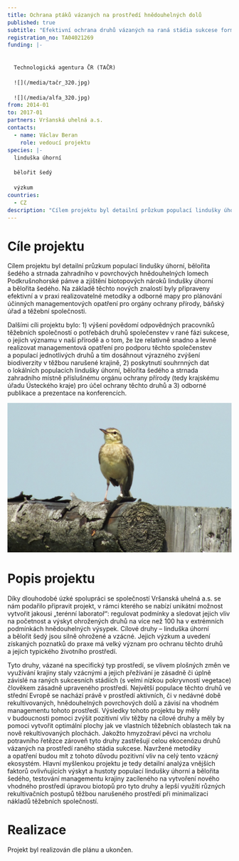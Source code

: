 ```yaml
---
title: Ochrana ptáků vázaných na prostředí hnědouhelných dolů
published: true
subtitle: "Efektivní ochrana druhů vázaných na raná stádia sukcese formou optimalizace managementu hnědouhelných těžebních oblastí: příklad lindušky úhorní a\_bělořita šedého"
registration_no: TA04021269
funding: |-


  Technologická agentura ČR (TAČR)

  ![](/media/tačr_320.jpg)

  ![](/media/alfa_320.jpg)
from: 2014-01
to: 2017-01
partners: Vršanská uhelná a.s.
contacts:
  - name: Václav Beran
    role: vedoucí projektu
species: |-
  linduška úhorní

  bělořit šedý

  výzkum
countries:
  - CZ
description: "Cílem projektu byl detailní průzkum populací lindušky úhorní, bělořita\nšedého a\_strnada zahradního v\_povrchových hnědouhelných lomech\nPodkrušnohorské pánve a\_zjištění biotopových nároků lindušky úhorní\na\_bělořita šedého."
---
```

# Cíle projektu

Cílem projektu byl detailní průzkum populací lindušky úhorní, bělořita
šedého a strnada zahradního v povrchových hnědouhelných lomech
Podkrušnohorské pánve a zjištění biotopových nároků lindušky úhorní
a bělořita šedého. Na základě těchto nových znalostí byly připraveny
efektivní a v praxi realizovatelné metodiky a odborné mapy pro plánování
účinných managementových opatření pro orgány ochrany přírody, báňský
úřad a těžební společnosti.

Dalšími cíli projektu bylo: 1) výšení povědomí odpovědných pracovníků
těžebních společností o potřebách druhů společenstev v rané fázi
sukcese, o jejich významu v naší přírodě a o tom, že lze relativně
snadno a levně realizovat managementová opatření pro podporu těchto
společenstev a populací jednotlivých druhů a tím dosáhnout výrazného
zvýšení biodiverzity v těžbou narušené krajině, 2) poskytnutí souhrnných
dat o lokálních populacích lindušky úhorní, bělořita šedého a strnada
zahradního místně příslušnému orgánu ochrany přírody (tedy krajskému
úřadu Ústeckého kraje) pro účel ochrany těchto druhů a 3) odborné
publikace a prezentace na konferencích.

![](/media/dscf5415.jpg "linduška úhorní (autor: Michal Porteš)")

# Popis projektu

Díky dlouhodobé úzké spolupráci se společností
Vršanská uhelná a.s. se nám podařilo připravit projekt, v rámci kterého
se nabízí unikátní možnost vytvořit jakousi „terénní laboratoř“:
regulovat podmínky a sledovat jejich vliv na početnost a výskyt
ohrožených druhů na více než 100 ha v extrémních podmínkách
hnědouhelných výsypek. Cílové druhy – linduška úhorní a bělořit šedý
jsou silně ohrožené a vzácné. Jejich výzkum a uvedení získaných poznatků
do praxe má velký význam pro ochranu těchto druhů a jejich typického
životního prostředí.  

Tyto druhy, vázané na specifický typ prostředí, se vlivem plošných změn
ve využívání krajiny staly vzácnými a jejich přežívání je zásadně či
úplně závislé na raných sukcesních stádiích (s velmi nízkou pokryvností
vegetace) člověkem zásadně upraveného prostředí. Největší populace
těchto druhů ve střední Evropě se nachází právě v prostředí aktivních,
či v nedávné době rekultivovaných, hnědouhelných povrchových dolů
a závisí na vhodném managementu tohoto prostředí. Výsledky tohoto
projektu by měly v budoucnosti pomoci zvýšit pozitivní vliv těžby na
cílové druhy a měly by pomoci vytvořit optimální plochy jak ve vlastních
těžebních oblastech tak na nově rekultivovaných plochách. Jakožto
hmyzožraví pěvci na vrcholu potravního řetězce zároveň tyto druhy
zastřešují celou ekocenózu druhů vázaných na prostředí raného stádia
sukcese. Navržené metodiky a opatření budou mít z tohoto důvodu
pozitivní vliv na celý tento vzácný ekosystém.  Hlavní myšlenkou
projektu je tedy detailní analýza vnějších faktorů ovlivňujících výskyt
a hustoty populací lindušky úhorní a bělořita šedého, testování
managementu krajiny zacíleného na vytvoření nového vhodného prostředí
úpravou biotopů pro tyto druhy a lepší využití různých rekultivačních
postupů těžbou narušeného prostředí při minimalizaci nákladů těžebních
společností.

# Realizace

Projekt byl realizován dle plánu a ukončen.
